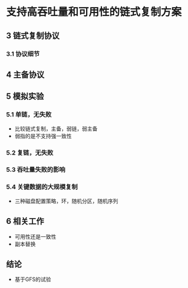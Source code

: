 # 支持高吞吐量和可用性的链式复制方案

## 3 链式复制协议

### 3.1 协议细节

## 4 主备协议

## 5 模拟实验

### 5.1 单链，无失败
- 比较链式复制，主备，弱链，弱主备
- 弱指的是不支持强一致性

### 5.2 复链，无失败

### 5.3 吞吐量失败的影响

### 5.4 关键数据的大规模复制
- 三种磁盘配置策略，环，随机分区，随机序列

## 6 相关工作
- 可用性还是一致性
- 副本替换

## 结论
- 基于GFS的试验


